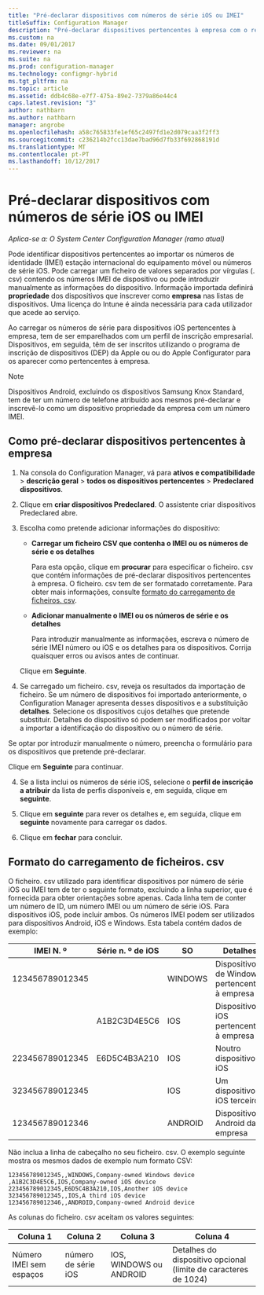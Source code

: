 ```yaml
---
title: "Pré-declarar dispositivos com números de série iOS ou IMEI"
titleSuffix: Configuration Manager
description: "Pré-declarar dispositivos pertencentes à empresa com o respetivo número de série iOS ou IMEI."
ms.custom: na
ms.date: 09/01/2017
ms.reviewer: na
ms.suite: na
ms.prod: configuration-manager
ms.technology: configmgr-hybrid
ms.tgt_pltfrm: na
ms.topic: article
ms.assetid: ddb4c68e-e7f7-475a-89e2-7379a86e44c4
caps.latest.revision: "3"
author: nathbarn
ms.author: nathbarn
manager: angrobe
ms.openlocfilehash: a58c765833fe1ef65c2497fd1e2d079caa3f2ff3
ms.sourcegitcommit: c236214b2fcc13dae7bad96d7fb33f692868191d
ms.translationtype: MT
ms.contentlocale: pt-PT
ms.lasthandoff: 10/12/2017
---
```

# <a name="predeclare-devices-with-imei-or-ios-serial-numbers"></a>Pré-declarar dispositivos com números de série iOS ou IMEI

*Aplica-se a: O System Center Configuration Manager (ramo atual)*

Pode identificar dispositivos pertencentes ao importar os números de identidade (IMEI) estação internacional do equipamento móvel ou números de série iOS. Pode carregar um ficheiro de valores separados por vírgulas (. csv) contendo os números IMEI de dispositivo ou pode introduzir manualmente as informações do dispositivo.  Informação importada definirá **propriedade** dos dispositivos que inscrever como **empresa** nas listas de dispositivos. Uma licença do Intune é ainda necessária para cada utilizador que acede ao serviço.  

Ao carregar os números de série para dispositivos iOS pertencentes à empresa, tem de ser emparelhados com um perfil de inscrição empresarial. Dispositivos, em seguida, têm de ser inscritos utilizando o programa de inscrição de dispositivos (DEP) da Apple ou ou do Apple Configurator para os aparecer como pertencentes à empresa.

>[!NOTE]
>Dispositivos Android, excluindo os dispositivos Samsung Knox Standard, tem de ter um número de telefone atribuído aos mesmos pré-declarar e inscrevê-lo como um dispositivo propriedade da empresa com um número IMEI.

## <a name="how-to-predeclare-corporate-owned-devices"></a>Como pré-declarar dispositivos pertencentes à empresa

1.  Na consola do Configuration Manager, vá para **ativos e compatibilidade** > **descrição geral** > **todos os dispositivos pertencentes** > **Predeclared dispositivos**.

2.  Clique em **criar dispositivos Predeclared**. O assistente criar dispositivos Predeclared abre.

3.  Escolha como pretende adicionar informações do dispositivo:

     -  **Carregar um ficheiro CSV que contenha o IMEI ou os números de série e os detalhes**

        Para esta opção, clique em **procurar** para especificar o ficheiro. csv que contém informações de pré-declarar dispositivos pertencentes à empresa. O ficheiro. csv tem de ser formatado corretamente. Para obter mais informações, consulte [formato do carregamento de ficheiros. csv](#format-for-uploading-csv-files).

     -  **Adicionar manualmente o IMEI ou os números de série e os detalhes**

        Para introduzir manualmente as informações, escreva o número de série IMEI número ou iOS e os detalhes para os dispositivos. Corrija quaisquer erros ou avisos antes de continuar.

    Clique em **Seguinte**.

4. Se carregado um ficheiro. csv, reveja os resultados da importação de ficheiro. Se um número de dispositivos foi importado anteriormente, o Configuration Manager apresenta desses dispositivos e a substituição **detalhes**. Selecione os dispositivos cujos detalhes que pretende substituir. Detalhes do dispositivo só podem ser modificados por voltar a importar a identificação do dispositivo ou o número de série.

  Se optar por introduzir manualmente o número, preencha o formulário para os dispositivos que pretende pré-declarar.

  Clique em **Seguinte** para continuar.

4. Se a lista inclui os números de série iOS, selecione o **perfil de inscrição a atribuir** da lista de perfis disponíveis e, em seguida, clique em **seguinte**.

5. Clique em **seguinte** para rever os detalhes e, em seguida, clique em **seguinte** novamente para carregar os dados.

6. Clique em **fechar** para concluir.

## <a name="format-for-uploading-csv-files"></a>Formato do carregamento de ficheiros. csv

O ficheiro. csv utilizado para identificar dispositivos por número de série iOS ou IMEI tem de ter o seguinte formato, excluindo a linha superior, que é fornecida para obter orientações sobre apenas. Cada linha tem de conter um número de ID, um número IMEI ou um número de série iOS. Para dispositivos iOS, pode incluir ambos. Os números IMEI podem ser utilizados para dispositivos Android, iOS e Windows. Esta tabela contém dados de exemplo:

| IMEI N. º  | Série n. º de iOS  | SO | Detalhes |
|------------ |---------------|-----|-----|
| 123456789012345    |   | WINDOWS | Dispositivo de Windows pertencentes à empresa|
|   | A1B2C3D4E5C6 | IOS |  Dispositivos iOS pertencentes à empresa|
| 223456789012345 | E6D5C4B3A210 |   IOS |  Noutro dispositivo iOS|
| 323456789012345 |        |   IOS |    Um dispositivo iOS terceiro|
| 123456789012346 |         |   ANDROID |   Dispositivo Android da empresa|

Não inclua a linha de cabeçalho no seu ficheiro. csv. O exemplo seguinte mostra os mesmos dados de exemplo num formato CSV:

```
123456789012345,,WINDOWS,Company-owned Windows device
,A1B2C3D4E5C6,IOS,Company-owned iOS device
223456789012345,E6D5C4B3A210,IOS,Another iOS device
323456789012345,,IOS,A third iOS device
123456789012346,,ANDROID,Company-owned Android device
```

As colunas do ficheiro. csv aceitam os valores seguintes:

| Coluna 1 | Coluna 2 | Coluna 3 | Coluna 4 |
|---|---|---|---|
|Número IMEI sem espaços | número de série iOS | IOS, WINDOWS ou ANDROID | Detalhes do dispositivo opcional (limite de caracteres de 1024) |
